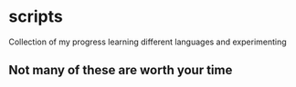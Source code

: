 # scripts
Collection of my progress learning different languages and experimenting

## Not many of these are worth your time
